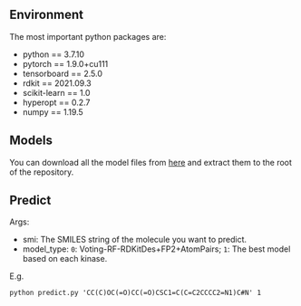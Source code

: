 ## **Environment**

The most important python packages are:
- python == 3.7.10
- pytorch == 1.9.0+cu111
- tensorboard == 2.5.0
- rdkit == 2021.09.3
- scikit-learn == 1.0
- hyperopt == 0.2.7
- numpy == 1.19.5

## **Models**

You can download all the model files from [here](https://github.com/idrugLab/KinasePredictPro/releases/tag/models) and extract them to the root of the repository.

## **Predict**

Args:

  - smi: The SMILES string of the molecule you want to predict.
  - model_type: `0`: Voting-RF-RDKitDes+FP2+AtomPairs; `1`: The best model based on each kinase.

E.g.

`python predict.py 'CC(C)OC(=O)CC(=O)CSC1=C(C=C2CCCC2=N1)C#N' 1`
